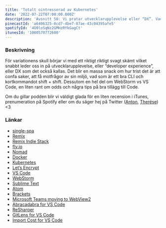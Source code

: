 ```yaml
---
title: 'Totalt ointresserad av Kubernetes'
date: '2022-07-22T07:00:00.000Z'
description: 'Avsnitt 58: Vi pratar utvecklarupplevelse eller “DX”. Vad är ett bra CLI, hur trist det är att confa saker, kortkommandot shift + shift och massor av annat gött.'
pinecastId: 'a6406325-0cd7-4be7-87ae-43c04395afe5'
spotifyId: '4O0loSqNz2GMHzRYkGagCt'
itunesId: '1000570772600'
---
```


### Beskrivning

För variationens skull börjar vi med ett riktigt riktigt svagt skämt vilket snabbt leder oss in på utvecklarupplevelse, eller “developer experience”, eller DX som det också kallas. Det blir en massa snack om hur trist det är att confa saker, att få motfrågor av sin miljö, vad som är ett bra CLI och kortkommandot shift + shift. Dessutom en hel del om WebStorm vs VS Code, en liten rant om odds och några tips på bra tillägg till Code.

Om du gillar podden blir vi väldigt glada för en liten recension i iTunes, prenumeration på Spotify eller om du säger hej på Twitter ([Anton](https://twitter.com/Awnton), [Therése](https://twitter.com/tkomstadius)) &lt;3

### Länkar

- [single-spa](https://single-spa.js.org/)
- [Remix](https://remix.run)
- [Remix Indie Stack](https://github.com/remix-run/indie-stack)
- [fly.io](https://fly.io)
- [Nomad](https://www.nomadproject.io)
- [Docker](https://www.docker.com)
- [Kubernetes](https://kubernetes.io)
- [Let’s Encrypt](https://letsencrypt.org)
- [VS Code](https://code.visualstudio.com)
- [WebStorm](https://www.jetbrains.com/webstorm/)
- [Sublime Text](https://www.sublimetext.com)
- [Atom](https://atom.io)
- [Brackets](https://brackets.io)
- [Microsoft Teams moving to WebView2](https://blog.thoughtstuff.co.uk/2021/06/electron-to-webview2-what-does-it-really-mean-for-the-teams-desktop-client-and-for-a-client-sdk/)
- [Abracadabra for VS Code](https://marketplace.visualstudio.com/items?itemName=nicoespeon.abracadabra)
- [ReSharper](https://www.jetbrains.com/resharper/)
- [GitLens for VS Code](https://marketplace.visualstudio.com/items?itemName=eamodio.gitlens)
- [Import Cost for VS Code](https://marketplace.visualstudio.com/items?itemName=wix.vscode-import-cost)
